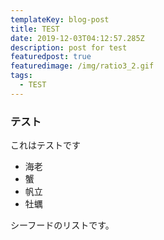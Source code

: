 ```yaml
---
templateKey: blog-post
title: TEST
date: 2019-12-03T04:12:57.285Z
description: post for test
featuredpost: true
featuredimage: /img/ratio3_2.gif
tags:
  - TEST
---
```

### テスト

これはテストです

* 海老
* 蟹
* 帆立
* 牡蠣

シーフードのリストです。
